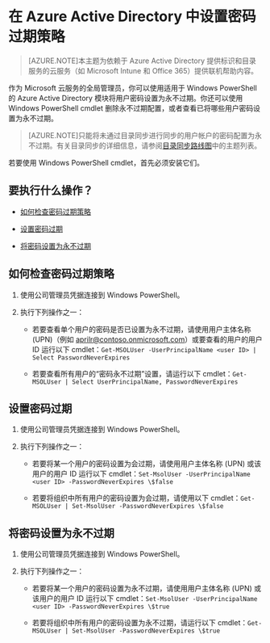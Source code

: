 <properties
	pageTitle="在 Azure Active Directory 中设置密码过期策略 | Azure"
	description="了解如何检查 Azure Active Directory 密码的过期策略，以及如何逐个或批量更改用户密码过期策略"
	services="active-directory"
	documentationCenter=""
	authors="curtand"
	manager="msStevenPo"
	editor=""/>

<tags
	ms.service="active-directory"
	ms.date="11/16/2015"
	wacn.date="01/29/2016"/>


# 在 Azure Active Directory 中设置密码过期策略
> [AZURE.NOTE]本主题为依赖于 Azure Active Directory 提供标识和目录服务的云服务（如 Microsoft Intune 和 Office 365）提供联机帮助内容。

作为 Microsoft 云服务的全局管理员，你可以使用适用于 Windows PowerShell 的 Azure Active Directory 模块将用户密码设置为永不过期。你还可以使用 Windows PowerShell cmdlet 删除永不过期配置，或者查看已将哪些用户密码设置为永不过期。

  >[AZURE.NOTE]只能将未通过目录同步进行同步的用户帐户的密码配置为永不过期。有关目录同步的详细信息，请参阅[目录同步路线图](https://msdn.microsoft.com/library/azure/hh967642.aspx)中的主题列表。

若要使用 Windows PowerShell cmdlet，首先必须安装它们。

## 要执行什么操作？

- [如何检查密码过期策略](#how-to-check-expiration-policy-for-a-password)

- [设置密码过期](#set-a-password-to-expire)

- [将密码设置为永不过期](#set-a-password-not-to-expire)

## <a name="how-to-check-expiration-policy-for-a-password"></a>如何检查密码过期策略

1.  使用公司管理员凭据连接到 Windows PowerShell。

2.  执行下列操作之一：

	- 若要查看单个用户的密码是否已设置为永不过期，请使用用户主体名称 (UPN)（例如 aprilr@contoso.onmicrosoft.com）或要查看的用户的用户 ID 运行以下 cmdlet：`Get-MSOLUser -UserPrincipalName <user ID> | Select PasswordNeverExpires`

	- 若要查看所有用户的“密码永不过期”设置，请运行以下 cmdlet：`Get-MSOLUser | Select UserPrincipalName, PasswordNeverExpires`

## <a name="set-a-password-to-expire"></a>设置密码过期

1.  使用公司管理员凭据连接到 Windows PowerShell。

2.  执行下列操作之一：

	- 若要将某一个用户的密码设置为会过期，请使用用户主体名称 (UPN) 或该用户的用户 ID 运行以下 cmdlet：`Set-MsolUser -UserPrincipalName <user ID> -PasswordNeverExpires \$false`
  	
	- 若要将组织中所有用户的密码设置为会过期，请使用以下 cmdlet：`Get-MSOLUser | Set-MsolUser -PasswordNeverExpires \$false`

## <a name="set-a-password-not-to-expire"></a>将密码设置为永不过期

1. 使用公司管理员凭据连接到 Windows PowerShell。

2.  执行下列操作之一：

	- 若要将某一个用户的密码设置为永不过期，请使用用户主体名称 (UPN) 或该用户的用户 ID 运行以下 cmdlet：`Set-MsolUser -UserPrincipalName <user ID> -PasswordNeverExpires \$true`

	- 若要将组织中所有用户的密码设置为永不过期，请运行以下 cmdlet：`Get-MSOLUser | Set-MsolUser -PasswordNeverExpires \$true`

<!---HONumber=Mooncake_0118_2016-->